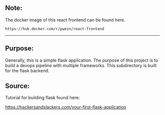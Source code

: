 ## Note:

The docker image of this react frontend can be found here.

`https://hub.docker.com/r/pwein/react-frontend`

----------------------------------------------------------------------------------

## Purpose:

Generally, this is a simple flask application. The purpose of this project is to build a devops pipeline with multiple frameworks. This subdirectory is built for the flask backend.

## Source:

Tutorial for building flask found here:

https://hackersandslackers.com/your-first-flask-application
